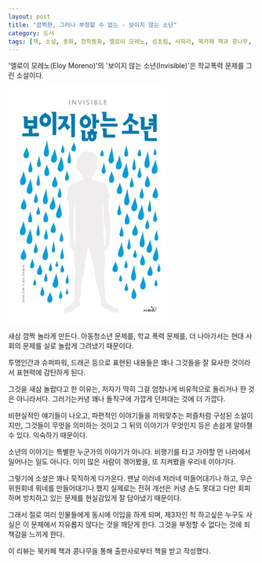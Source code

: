 ```yaml
---
layout: post
title: "끔찍한, 그러나 부정할 수 없는 - 보이지 않는 소년"
category: 도서
tags: [책, 소설, 동화, 창작동화, 엘로이 모레노, 성초림, 사파리, 북카페 책과 콩나무, 서평]
---
```


'엘로이 모레노(Eloy Moreno)'의
'보이지 않는 소년(Invisible)'은
학교폭력 문제를 그린 소설이다.

![표지](/images/invisible-book-h480.jpg)

새삼 깜짝 놀라게 만든다.
아동청소년 문제를, 학교 폭력 문제를, 더 나아가서는 현대 사회의 문제를
실로 놀랍게 그려냈기 때문이다.

투명인간과 슈퍼파워, 드래곤 등으로 표현된 내용들은
꽤나 그것들을 잘 묘사한 것이라서 표현력에 감탄하게 된다.

그것을 새삼 놀랍다고 한 이유는,
저자가 딱히 그걸 엄청나게 비유적으로 돌리거나 한 것은 아니라서다.
그러기는커녕 꽤나 돌직구에 가깝게 던져대는 것에 더 가깝다.

비현실적인 얘기들이 나오고,
파편적인 이야기들을 끼워맞추는 퍼즐처럼 구성된 소설이지만,
그것들이 무엇을 의미하는 것이고
그 뒤의 이야기가 무엇인지 등은 손쉽게 알아챌 수 있다.
익숙하기 때문이다.

소년의 이야기는 특별한 누군가의 이야기가 아니다.
비행기를 타고 가야할 먼 나라에서 일어나는 일도 아니다.
이미 많은 사람이 겪어봤을, 또 지켜봤을 우리네 이야기다.

그렇기에 소설은 꽤나 묵직하게 다가온다.
맨날 이러네 저러네 떠들어대기나 하고,
무슨 위원회네 뭐네를 만들어대기나 했지
실제로는 전혀 개선은 커녕 손도 못대고
다만 회피하며 방치하고 있는 문제를
현실감있게 잘 담아냈기 때문이다.

그래서 절로 여러 인물들에게 동시에 이입을 하게 되며,
제3자인 척 하고싶은 누구도
사실은 이 문제에서 자유롭지 않다는 것을 깨닫게 한다.
그것을 부정할 수 없다는 것에 죄책감을 느끼게 한다.



<div class="im im-info">
이 리뷰는 북카페 책과 콩나무을 통해 출판사로부터 책을 받고 작성했다.
</div>
